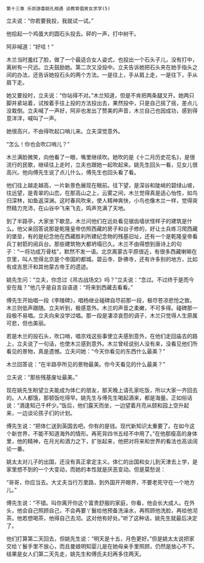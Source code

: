     第十三章 乐郊游喜姚孔相遇 谈教育倡男女求学(5) 

   立夫说：“你若要我投，我就试一试。”

   他拾起一个鸡蛋大的圆石头投去。砰的一声，打中树干。

   阿非喊道：“好哇！”

   木兰当时羞红了脸，做了一个最适合女人姿式，也投出一个石头子儿，没有打中，离树有一尺远。立夫鼓励她。第二次又没投中。立夫告诉她把石头夹在她手指头之间的办法，还告诉她投石头的两个方法。一是往上，手从肩上走，一是往下，手从肩下走。

   她又要投时，立夫说：“你站得不对。”木兰知道，但是不肯把两条腿叉开。她两只脚并紧站着，试按着手往上投的方法投出去，果然投中，只是自己摇了摇，差点儿没栽倒。立夫喊了一声好，阿非也发出了赞美的声音，木兰自己也因成功，感到得意洋洋，喊叫了一声。

   她很高兴，不由得吹起口哨儿来。立夫深觉意外。

   “怎么！你也会吹口哨儿？”

   木兰满脸微笑，向他看了一眼，嘴里继续吹。她吹的是《十二月历史花名》，是很流行的民歌，继续往上走时，立夫也跟她一起吹起来。姚先生回头一看，见女儿很高兴。他向傅先生说了点儿什么，傅先生也回头看了看。

   他们往上越走越高，一片新景色展现在眼前。往下望，是深谷和陡峭的碧绿山坡，往远望，是青翠的山峦。在那高山之上，云雾之间，木兰觉得真是适心怡性，如鸟归深林，如鱼返深渊。这时春风吹来，使人精神爽快，小鸟也像木兰一样，觉得突然精力充沛，在山谷中飞来飞去，鸣声充满了天地。

   到了半路亭，大家坐下歇息。木兰问他们在远处看见锯齿墙状怪样子的建筑是什么。他父亲回答说那是乾隆皇帝仿照西藏的房子和台子修的，好让士兵练习爬西藏的堡垒，有的是纪念他在西藏胜利所建纪念物的残基旧址，还有一个是乾隆皇帝看兵丁射箭的阅兵台。那些建筑物大都坍塌已久。木兰不由得想到唐诗上的句子：“一将功成万骨枯”，默然不发一语。北京离蒙古平原很近，有很多西藏喇嘛在京里，叫人觉得北京是个帝国的都城。碧云寺、卧佛寺，还有许多别的地方，比如有成吉思汗和其他蒙古帝王的遗迹。

   姚先生问：“立夫，你念过《吊古战场文》吗？”立夫说：“念过。不过终于是而今安在哉？”他几乎是自言自语道：“将来到西藏去看看。”

   傅先生开始唱一段《李陵碑》，唱杨继业碰碑自尽前那一段，极尽苍凉悲怆之致。木兰则低声跟随。立夫听到，极感意外。木兰的声音之柔嫩，不可多得。碰碑那一段极不易唱。立夫向来没学过唱。那一段是凄凉哀怨的调子，木兰只觉得人生原属可悲，但也美丽。

   若是木兰的投石头，吹口哨，唱京戏这些事使立夫感到意外，在他们走回庙去的路上，立夫说了一句话，也使木兰感到意外。木兰曾经说别人没有来，没看见他们所看见的景物，真是遗憾。立夫问她：“今天你看见的东西什么最美？”

   木兰回答说：“在半路亭所见的景物最美。你今天看见的什么最美？”

   立夫说：“那些残基废址最美。”

   现在姚先生盼望立夫能成为体仁的朋友，那天晚上请孔家吃饭，所以大家一齐回去的。人人都饿，那顿饭吃得早。姚先生与傅先生喝起酒来，都是海量。正如俗话说：“酒逢知己千杯少。”饭后，他们露天而坐，一边望着月亮从颐和园上空升起来，一边谈论孩子们的计划。

   傅先生说：“把体仁送到英国去吧。你有的是钱。现代新知识太重要了。在如今这个新世界，不能不知道海外的情形。再死背四书五经不中用了。”在他那瘦高的身体里，他的精神，在月光和酒力之下，扩张起来，他把对将来和世界的看法也高谈阔论一番。

   姚太太对儿子的出国，还没有真正拿定主义。体仁的出国和女儿到天津去上学，是家里想不到的一个大变动，而她的本性就是厌恶变动。但是莫愁说：

   “哥哥，你应当去。大丈夫当行万里路，到外国开开眼界，不要老死守在一个地方儿。”

   傅先生说：“不错。叫你离开你这个富贵舒服的家庭，你看，他会长大成人。在外头，他会自己照顾自己，不会再要丫鬟给他预备洗澡水，再照顾他洗脸，再给他沏茶。他若想喝茶，他得自己去沏。这对他有好处。”听了这种话，姚先生就最后决定了。

   他们打算第二天回去，但姚先生说：“明天是十五，月色更好。”但是姚太太说把家交给丫鬟手里不放心，而且曼娘明知婴儿是在她母亲手里照顾，仍然是放心不下。结果是女人们第二天先走，姚先生和傅氏夫妇再多住两天。

